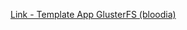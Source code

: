 [Link - Template App GlusterFS (bloodia)](https://github.com/bloodia/Zabbix-Template-GlusterFS-Client-Service)

